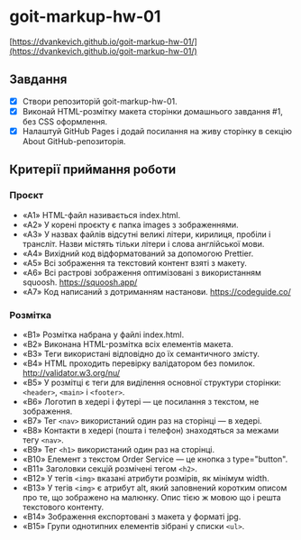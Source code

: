 # goit-markup-hw-01

[https://dvankevich.github.io/goit-markup-hw-01/](https://dvankevich.github.io/goit-markup-hw-01/)

## Завдання

- [x] Створи репозиторій goit-markup-hw-01.
- [x] Виконай HTML-розмітку макета сторінки домашнього завдання #1, без CSS оформлення.
- [x] Налаштуй GitHub Pages і додай посилання на живу сторінку в секцію About GitHub-репозиторія.

## Критерії приймання роботи

### Проєкт

- «A1» HTML-файл називається index.html.
- «A2» У корені проєкту є папка images з зображеннями.
- «A3» У назвах файлів відсутні великі літери, кирилиця, пробіли і трансліт. Назви містять тільки літери і слова англійської мови.
- «A4» Вихідний код відформатований за допомогою Prettier.
- «A5» Всі зображення та текстовий контент взяті з макету.
- «A6» Всі растрові зображення оптимізовані з використанням squoosh. https://squoosh.app/
- «A7» Код написаний з дотриманням настанови. https://codeguide.co/

### Розмітка

- «B1» Розмітка набрана у файлі index.html.
- «B2» Виконана HTML-розмітка всіх елементів макета.
- «B3» Теги використані відповідно до їх семантичного змісту.
- «B4» HTML проходить перевірку валідатором без помилок. http://validator.w3.org/nu/
- «B5» У розмітці є теги для виділення основної структури сторінки: `<header>`, `<main>` і `<footer>`.
- «B6» Логотип в хедері і футері — це посилання з текстом, не зображення.
- «B7» Тег `<nav>` використаний один раз на сторінці — в хедері.
- «B8» Контакти в хедері (пошта і телефон) знаходяться за межами тегу `<nav>`.
- «B9» Тег `<h1>` використаний один раз на сторінці.
- «B10» Елемент з текстом Order Service — це кнопка з type="button".
- «B11» Заголовки секцій розмічені тегом `<h2>`.
- «B12» У тегів `<img>` вказані атрибути розмірів, як мінімум width.
- «B13» У тегів `<img>` є атрибут alt, який заповнений коротким описом про те, що зображено на малюнку. Опис тією ж мовою що і решта текстового контенту.
- «B14» Зображення експортовані з макета у форматі jpg.
- «B15» Групи однотипних елементів зібрані у списки `<ul>`.
